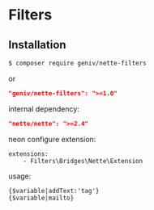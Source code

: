 Filters
=======

Installation
------------
```sh
$ composer require geniv/nette-filters
```
or
```json
"geniv/nette-filters": ">=1.0"
```

internal dependency:
```json
"nette/nette": ">=2.4"
```

neon configure extension:
```neon
extensions:
    - Filters\Bridges\Nette\Extension
```

usage:
```latte
{$variable|addText:'tag'}
{$variable|mailto}
```
